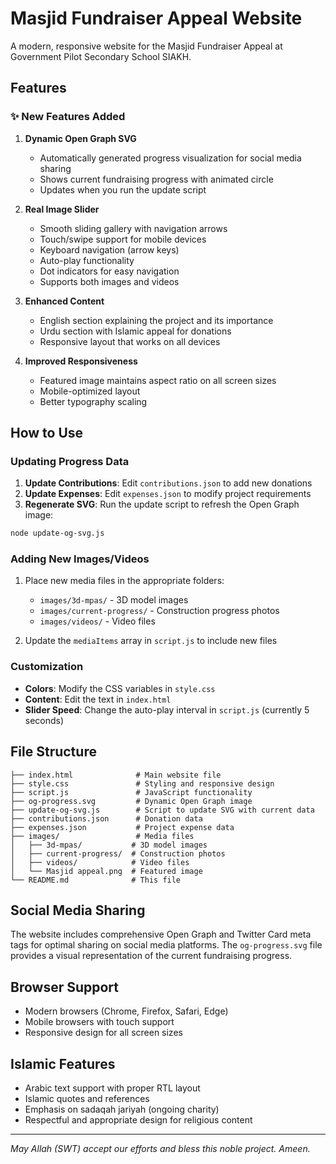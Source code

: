 # Masjid Fundraiser Appeal Website

A modern, responsive website for the Masjid Fundraiser Appeal at Government Pilot Secondary School SIAKH.

## Features

### ✨ New Features Added

1. **Dynamic Open Graph SVG**
   - Automatically generated progress visualization for social media sharing
   - Shows current fundraising progress with animated circle
   - Updates when you run the update script

2. **Real Image Slider**
   - Smooth sliding gallery with navigation arrows
   - Touch/swipe support for mobile devices
   - Keyboard navigation (arrow keys)
   - Auto-play functionality
   - Dot indicators for easy navigation
   - Supports both images and videos

3. **Enhanced Content**
   - English section explaining the project and its importance
   - Urdu section with Islamic appeal for donations
   - Responsive layout that works on all devices

4. **Improved Responsiveness**
   - Featured image maintains aspect ratio on all screen sizes
   - Mobile-optimized layout
   - Better typography scaling

## How to Use

### Updating Progress Data

1. **Update Contributions**: Edit `contributions.json` to add new donations
2. **Update Expenses**: Edit `expenses.json` to modify project requirements
3. **Regenerate SVG**: Run the update script to refresh the Open Graph image:

```bash
node update-og-svg.js
```

### Adding New Images/Videos

1. Place new media files in the appropriate folders:
   - `images/3d-mpas/` - 3D model images
   - `images/current-progress/` - Construction progress photos
   - `images/videos/` - Video files

2. Update the `mediaItems` array in `script.js` to include new files

### Customization

- **Colors**: Modify the CSS variables in `style.css`
- **Content**: Edit the text in `index.html`
- **Slider Speed**: Change the auto-play interval in `script.js` (currently 5 seconds)

## File Structure

```
├── index.html              # Main website file
├── style.css               # Styling and responsive design
├── script.js               # JavaScript functionality
├── og-progress.svg         # Dynamic Open Graph image
├── update-og-svg.js        # Script to update SVG with current data
├── contributions.json      # Donation data
├── expenses.json           # Project expense data
├── images/                 # Media files
│   ├── 3d-mpas/           # 3D model images
│   ├── current-progress/  # Construction photos
│   ├── videos/            # Video files
│   └── Masjid appeal.png  # Featured image
└── README.md              # This file
```

## Social Media Sharing

The website includes comprehensive Open Graph and Twitter Card meta tags for optimal sharing on social media platforms. The `og-progress.svg` file provides a visual representation of the current fundraising progress.

## Browser Support

- Modern browsers (Chrome, Firefox, Safari, Edge)
- Mobile browsers with touch support
- Responsive design for all screen sizes

## Islamic Features

- Arabic text support with proper RTL layout
- Islamic quotes and references
- Emphasis on sadaqah jariyah (ongoing charity)
- Respectful and appropriate design for religious content

---

*May Allah (SWT) accept our efforts and bless this noble project. Ameen.* 